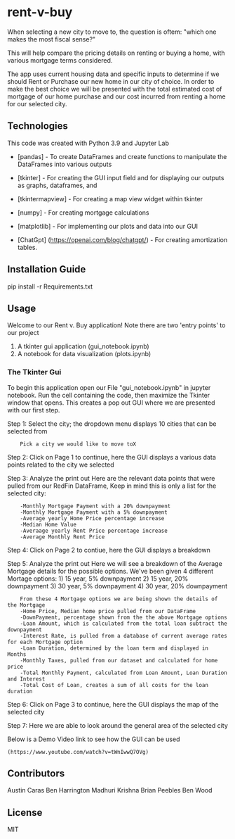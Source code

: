 # rent-v-buy


When selecting a new city to move to, the question is oftem: "which one makes the most fiscal sense?"

This will help compare the pricing details on renting or buying a home, with various mortgage terms considered.

The app uses current housing data and specific inputs to determine if we should Rent or Purchase our new home in our city of choice. In order to make the best choice we will be presented with the total estimated cost of mortgage of our home purchase and our cost incurred from renting a home for our selected city.



## Technologies

This code was created with Python 3.9 and Jupyter Lab

* [pandas] - To create DataFrames and create functions to manipulate the DataFrames into various outputs

* [tkinter] - For creating the GUI input field and for displaying our outputs as graphs, dataframes, and

* [tkintermapview] - For creating a map view widget within tkinter

* [numpy] - For creating mortgage calculations

* [matplotlib] - For implementing our plots and data into our GUI

* [ChatGpt] (https://openai.com/blog/chatgpt/) - For creating amortization tables.

## Installation Guide
pip install -r Requirements.txt

## Usage

Welcome to our Rent v. Buy application!
Note there are two 'entry points' to our project
1. A tkinter gui application (gui_notebook.ipynb)
2. A notebook for data visualization (plots.ipynb)

### The Tkinter Gui
To begin this application open our File "gui_notebook.ipynb" in jupyter notebook. Run the cell containing the code, then maximize the Tkinter window that opens. This creates a pop out GUI where we are presented with our first step.

Step 1: Select the city; the dropdown menu displays 10 cities that can be selected from

        Pick a city we would like to move toX

Step 2: Click on Page 1 to continue, here the GUI displays a various data points related to the city we selected
        
Step 3: Analyze the print out
        Here are the relevant data points that were pulled from our RedFin DataFrame,
        Keep in mind this is only a list for the selected city:

        -Monthly Mortgage Payment with a 20% downpayment
        -Monthly Mortgage Payment with a 5% downpayment
        -Average yearly Home Price percentage increase 
        -Median Home Value
        -Averaage yearly Rent Price percentage increase
        -Average Monthly Rent Price


Step 4: Click on Page 2 to contiue, here the GUI displays a breakdown 

Step 5: Analyze the print out
        Here we will see a breakdown of the Average Mortgage details for the possible options.
        We've been given 4 different Mortage options:
        1) 15 year, 5% downpayment
        2) 15 year, 20% downpayment
        3) 30 year, 5% downpayment
        4) 30 year, 20% downpayment


        From these 4 Mortgage options we are being shown the details of the Mortgage
        -Home Price, Median home price pulled from our DataFrame
        -DownPayment, percentage shown from the the above Mortgage options
        -Loan Amount, which is calculated from the total loan subtract the downpayment
        -Interest Rate, is pulled from a database of current average rates for each Mortgage option
        -Loan Duration, determined by the loan term and displayed in Months
        -Monthly Taxes, pulled from our dataset and calculated for home price
        -Total Monthly Payment, calculated from Loan Amount, Loan Duration and Interest
        -Total Cost of Loan, creates a sum of all costs for the loan duration



Step 6: Click on Page 3 to continue, here the GUI displays the map of the selected city

Step 7: Here we are able to look around the general area of the selected city



Below is a Demo Video link to see how the GUI can be used      

    (https://www.youtube.com/watch?v=tWnIwwQ7OVg)


## Contributors

Austin Caras
Ben Harrington
Madhuri Krishna
Brian Peebles
Ben Wood


## License

MIT
